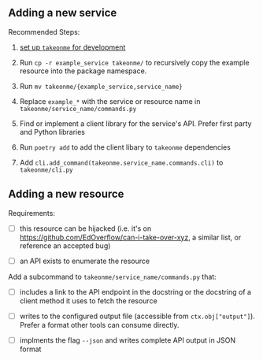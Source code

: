 ## Adding a new service

Recommended Steps:

1. [set up `takeonme` for development](https://github.com/mozilla-services/takeonme/#developing)

1. Run `cp -r example_service takeonme/` to recursively copy the
   example resource into the package namespace.

1. Run `mv takeonme/{example_service,service_name}`

1. Replace `example_*` with the service or resource name in
   `takeonme/service_name/commands.py`

1. Find or implement a client library for the service's API. Prefer
   first party and Python libraries

1. Run `poetry add` to add the client libary to `takeonme` dependencies

1. Add `cli.add_command(takeonme.service_name.commands.cli)` to
   `takeonme/cli.py`

## Adding a new resource

Requirements:

- [ ] this resource can be hijacked (i.e. it's on
      https://github.com/EdOverflow/can-i-take-over-xyz, a similar
      list, or reference an accepted bug)

- [ ] an API exists to enumerate the resource


Add a subcommand to `takeonme/service_name/commands.py` that:

- [ ] includes a link to the API endpoint in the docstring or the
      docstring of a client method it uses to fetch the resource

- [ ] writes to the configured output file (accessible from
      `ctx.obj["output"]`). Prefer a format other tools can consume
      directly.

- [ ] implments the flag `--json` and writes complete API output in
      JSON format
